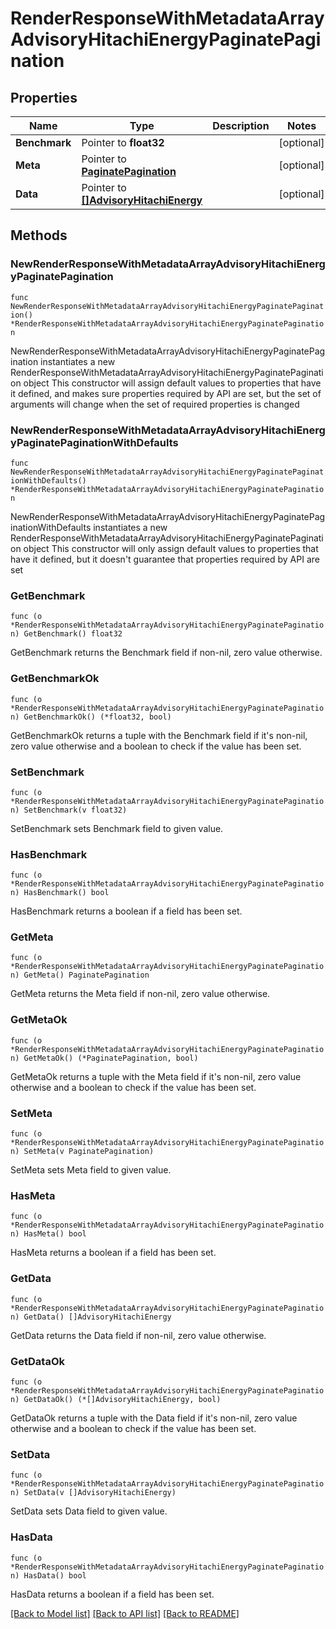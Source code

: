 # RenderResponseWithMetadataArrayAdvisoryHitachiEnergyPaginatePagination

## Properties

Name | Type | Description | Notes
------------ | ------------- | ------------- | -------------
**Benchmark** | Pointer to **float32** |  | [optional] 
**Meta** | Pointer to [**PaginatePagination**](PaginatePagination.md) |  | [optional] 
**Data** | Pointer to [**[]AdvisoryHitachiEnergy**](AdvisoryHitachiEnergy.md) |  | [optional] 

## Methods

### NewRenderResponseWithMetadataArrayAdvisoryHitachiEnergyPaginatePagination

`func NewRenderResponseWithMetadataArrayAdvisoryHitachiEnergyPaginatePagination() *RenderResponseWithMetadataArrayAdvisoryHitachiEnergyPaginatePagination`

NewRenderResponseWithMetadataArrayAdvisoryHitachiEnergyPaginatePagination instantiates a new RenderResponseWithMetadataArrayAdvisoryHitachiEnergyPaginatePagination object
This constructor will assign default values to properties that have it defined,
and makes sure properties required by API are set, but the set of arguments
will change when the set of required properties is changed

### NewRenderResponseWithMetadataArrayAdvisoryHitachiEnergyPaginatePaginationWithDefaults

`func NewRenderResponseWithMetadataArrayAdvisoryHitachiEnergyPaginatePaginationWithDefaults() *RenderResponseWithMetadataArrayAdvisoryHitachiEnergyPaginatePagination`

NewRenderResponseWithMetadataArrayAdvisoryHitachiEnergyPaginatePaginationWithDefaults instantiates a new RenderResponseWithMetadataArrayAdvisoryHitachiEnergyPaginatePagination object
This constructor will only assign default values to properties that have it defined,
but it doesn't guarantee that properties required by API are set

### GetBenchmark

`func (o *RenderResponseWithMetadataArrayAdvisoryHitachiEnergyPaginatePagination) GetBenchmark() float32`

GetBenchmark returns the Benchmark field if non-nil, zero value otherwise.

### GetBenchmarkOk

`func (o *RenderResponseWithMetadataArrayAdvisoryHitachiEnergyPaginatePagination) GetBenchmarkOk() (*float32, bool)`

GetBenchmarkOk returns a tuple with the Benchmark field if it's non-nil, zero value otherwise
and a boolean to check if the value has been set.

### SetBenchmark

`func (o *RenderResponseWithMetadataArrayAdvisoryHitachiEnergyPaginatePagination) SetBenchmark(v float32)`

SetBenchmark sets Benchmark field to given value.

### HasBenchmark

`func (o *RenderResponseWithMetadataArrayAdvisoryHitachiEnergyPaginatePagination) HasBenchmark() bool`

HasBenchmark returns a boolean if a field has been set.

### GetMeta

`func (o *RenderResponseWithMetadataArrayAdvisoryHitachiEnergyPaginatePagination) GetMeta() PaginatePagination`

GetMeta returns the Meta field if non-nil, zero value otherwise.

### GetMetaOk

`func (o *RenderResponseWithMetadataArrayAdvisoryHitachiEnergyPaginatePagination) GetMetaOk() (*PaginatePagination, bool)`

GetMetaOk returns a tuple with the Meta field if it's non-nil, zero value otherwise
and a boolean to check if the value has been set.

### SetMeta

`func (o *RenderResponseWithMetadataArrayAdvisoryHitachiEnergyPaginatePagination) SetMeta(v PaginatePagination)`

SetMeta sets Meta field to given value.

### HasMeta

`func (o *RenderResponseWithMetadataArrayAdvisoryHitachiEnergyPaginatePagination) HasMeta() bool`

HasMeta returns a boolean if a field has been set.

### GetData

`func (o *RenderResponseWithMetadataArrayAdvisoryHitachiEnergyPaginatePagination) GetData() []AdvisoryHitachiEnergy`

GetData returns the Data field if non-nil, zero value otherwise.

### GetDataOk

`func (o *RenderResponseWithMetadataArrayAdvisoryHitachiEnergyPaginatePagination) GetDataOk() (*[]AdvisoryHitachiEnergy, bool)`

GetDataOk returns a tuple with the Data field if it's non-nil, zero value otherwise
and a boolean to check if the value has been set.

### SetData

`func (o *RenderResponseWithMetadataArrayAdvisoryHitachiEnergyPaginatePagination) SetData(v []AdvisoryHitachiEnergy)`

SetData sets Data field to given value.

### HasData

`func (o *RenderResponseWithMetadataArrayAdvisoryHitachiEnergyPaginatePagination) HasData() bool`

HasData returns a boolean if a field has been set.


[[Back to Model list]](../README.md#documentation-for-models) [[Back to API list]](../README.md#documentation-for-api-endpoints) [[Back to README]](../README.md)


